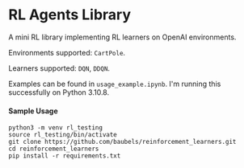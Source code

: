 # RL Agents Library
A mini RL library implementing RL learners on OpenAI environments.

Environments supported: `CartPole`.

Learners supported: `DQN`, `DDQN`.

Examples can be found in `usage_example.ipynb`. I'm running this successfully on Python 3.10.8.

#### Sample Usage

```
python3 -m venv rl_testing
source rl_testing/bin/activate
git clone https://github.com/baubels/reinforcement_learners.git
cd reinforcement_learners
pip install -r requirements.txt
```
